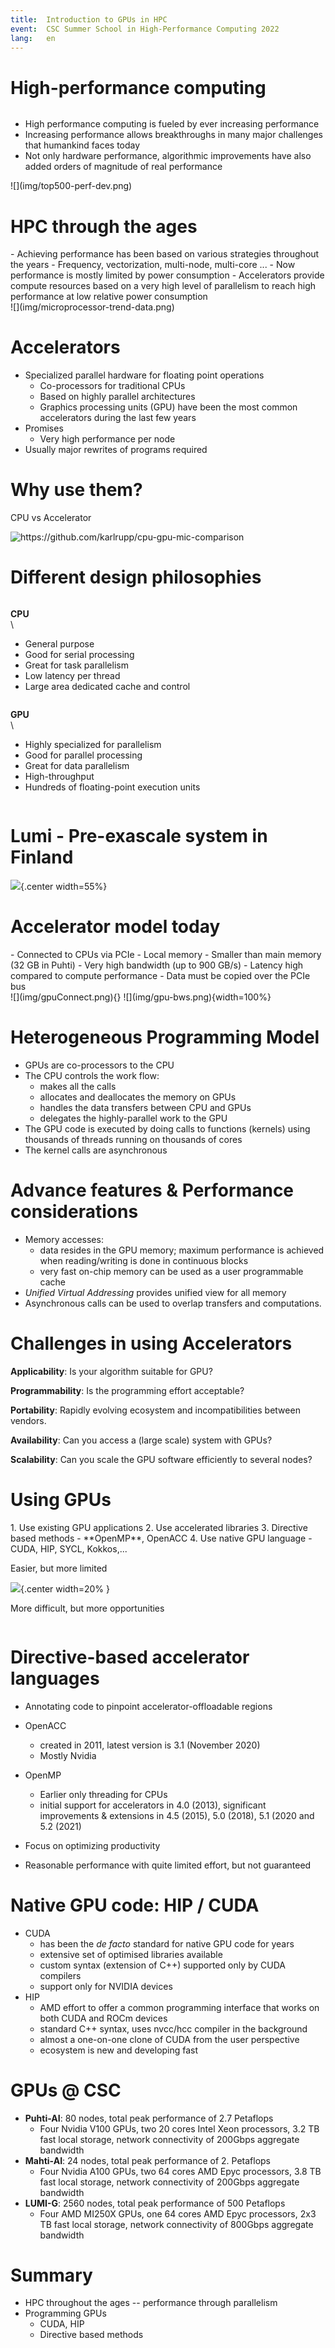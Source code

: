 ```yaml
---
title:  Introduction to GPUs in HPC
event:  CSC Summer School in High-Performance Computing 2022
lang:   en
---
```



# High-performance computing

<div class="column">

- High performance computing is fueled by ever increasing performance
- Increasing performance allows  breakthroughs in many major challenges that
  humankind faces today
- Not only hardware performance, algorithmic improvements have also added orders of magnitude of real performance

</div>

<div class="column">
![](img/top500-perf-dev.png)
</div>

# HPC through the ages

<div class="column" width=55%>
- Achieving performance has been based on various strategies throughout the years
    - Frequency, vectorization, multi-node, multi-core ...
    - Now performance is mostly limited by power consumption
- Accelerators provide compute resources based on a very high level of parallelism to reach
  high performance at low relative power consumption
</div>

<div class="column" width=43%>
![](img/microprocessor-trend-data.png)
</div>


# Accelerators

- Specialized parallel hardware for floating point operations
    - Co-processors for traditional CPUs
    - Based on highly parallel architectures
    - Graphics processing units (GPU) have been the most common
      accelerators during the last few years
- Promises
    - Very high performance per node
- Usually major rewrites of programs required

# Why use them?
CPU vs Accelerator

![ <span style=" font-size:0.5em;">https://github.com/karlrupp/cpu-gpu-mic-comparison</span> ](img/comparison.png)


# Different design philosophies

<div class="column">

**CPU**
\
\

- General purpose
- Good for serial processing
- Great for task parallelism
- Low latency per thread
- Large area dedicated cache and control


</div>

<div class="column">

**GPU**
\
\

- Highly specialized for parallelism
- Good for parallel processing
- Great for data parallelism
- High-throughput
- Hundreds of floating-point execution units


</div>


# Lumi - Pre-exascale system in Finland

 ![](img/lumi.png){.center width=55%}


# Accelerator model today

<div class="column">
- Connected to CPUs via PCIe
- Local memory
    - Smaller than main memory (32 GB in Puhti)
    - Very high bandwidth (up to 900 GB/s)
    - Latency high compared to compute performance
- Data must be copied over the PCIe bus

</div>
<div class="column">
![](img/gpuConnect.png){}
![](img/gpu-bws.png){width=100%}
</div>

#  Heterogeneous Programming Model

- GPUs are co-processors to the CPU
- The CPU controls the work flow:
  - makes all the calls
  - allocates and deallocates the memory on GPUs
  - handles the data transfers between CPU and GPUs
  - delegates the highly-parallel work to the GPU
- The GPU code is executed by doing calls to functions (kernels) using thousands of threads running on thousands of cores
- The kernel calls are asynchronous

# Advance features & Performance considerations

- Memory accesses:
   - data resides in the GPU memory; maximum performance is achieved when reading/writing is done in continuous blocks
   - very fast on-chip memory can be used as a user programmable cache
- *Unified Virtual Addressing* provides unified view for all memory
- Asynchronous calls can be used to overlap transfers and computations.


# Challenges in using Accelerators

**Applicability**: Is your algorithm suitable for GPU?

**Programmability**: Is the programming effort acceptable?

**Portability**: Rapidly evolving ecosystem and incompatibilities between vendors.

**Availability**: Can you access a (large scale) system with GPUs?

**Scalability**: Can you scale the GPU software efficiently to several nodes?


# Using GPUs

<div class="column">
1. Use existing GPU applications
2. Use accelerated libraries
3. Directive based methods
    - **OpenMP**, OpenACC
4. Use native GPU language
    - CUDA, HIP, SYCL, Kokkos,...
</div>
<div class="column" width=40%>

Easier, but more limited

![](img/arrow.png){.center width=20% }

More difficult, but more opportunities

</div>




# Directive-based accelerator languages

- Annotating code to pinpoint accelerator-offloadable regions
- OpenACC
    - created in 2011, latest version is 3.1 (November 2020)
    - Mostly Nvidia
- OpenMP
    - Earlier only threading for CPUs
    - initial support for accelerators in 4.0 (2013), significant improvements & extensions in 4.5 (2015), 5.0 (2018), 5.1 (2020 and 5.2 (2021)

- Focus on optimizing productivity
- Reasonable performance with quite limited effort, but not guaranteed



# Native GPU code: HIP / CUDA

- CUDA
    - has been the *de facto* standard for native GPU code for years
    - extensive set of optimised libraries available
    - custom syntax (extension of C++) supported only by CUDA compilers
    - support only for NVIDIA devices
- HIP
    - AMD effort to offer a common programming interface that works on
      both CUDA and ROCm devices
    - standard C++ syntax, uses nvcc/hcc compiler in the background
    - almost a one-on-one clone of CUDA from the user perspective
    - ecosystem is new and developing fast


# GPUs @ CSC

- **Puhti-AI**: 80 nodes, total peak performance of 2.7 Petaflops
    - Four Nvidia V100 GPUs, two 20 cores Intel Xeon processors, 3.2 TB fast local storage, network connectivity of  200Gbps aggregate bandwidth  
- **Mahti-AI**: 24 nodes, total peak performance of 2. Petaflops
    - Four Nvidia A100 GPUs, two 64 cores AMD Epyc processors, 3.8 TB fast local storage,  network connectivity of  200Gbps aggregate bandwidth   
- **LUMI-G**: 2560 nodes, total peak performance of 500 Petaflops
    - Four AMD MI250X GPUs, one 64 cores AMD Epyc processors, 2x3 TB fast local storage, network connectivity of  800Gbps aggregate bandwidth

# Summary

- HPC throughout the ages -- performance through parallelism
- Programming GPUs
    - CUDA, HIP
    - Directive based methods
